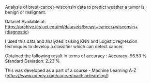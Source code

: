 Analysis of brest-cancer-wisconsin data to predict weather a tumor is benign or malignant.

Dataset Available at: https://archive.ics.uci.edu/ml/datasets/breast+cancer+wisconsin+(diagnostic)

I used this data and analyzed it using KNN and Logistic regression techniques to develop a classifier which can detect cancer.

Obtained the following result in terms of accuracy :
Accuracy: 96.53 %
Standard Deviation: 2.23 %

This was developed as a part of a course - Machine Learning A-Z (https://www.udemy.com/course/machinelearning/)
